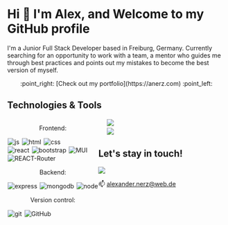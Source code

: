 # Hi :wave: I'm Alex, and Welcome to my GitHub profile 

I'm a Junior Full Stack Developer based in Freiburg, Germany. Currently searching for an opportunity to work with a team, a mentor who guides me through best practices and points out my mistakes to become the best version of myself.


<p style="text-align:center">:point_right: [Check out my portfolio](https://anerz.com) :point_left: </p>


## Technologies & Tools


<div style="display:flex;flex-direction:row; ">
<div style="justify-content:center">
<p style="text-align:center">Frontend: </p>

<img style="margin:1px" alt="js" src="https://img.shields.io/badge/JavaScript-F7DF1E?style=for-the-badge&logo=javascript&logoColor=black"/>
<img style="margin:1px" alt="html" src="https://img.shields.io/badge/HTML5-E34F26?style=for-the-badge&logo=html5&logoColor=white"/>
<img style="margin:1px" alt="css" src="https://img.shields.io/badge/CSS3-1572B6?style=for-the-badge&logo=css3&logoColor=white"/> <br />
<img style="margin:1px" alt="react" src="https://img.shields.io/badge/React-20232A?style=for-the-badge&logo=react&logoColor=61DAFB"/>
<img style="margin:1px" alt="bootstrap" src="https://img.shields.io/badge/Bootstrap-563D7C?style=for-the-badge&logo=bootstrap&logoColor=white"/>
<img style="margin:1px" alt="MUI" src="https://img.shields.io/badge/Material--UI-0081CB?style=for-the-badge&logo=material-ui&logoColor=white"/> <br />
<img style="margin:1px" alt="REACT-Router" src="https://img.shields.io/badge/React_Router-CA4245?style=for-the-badge&logo=react-router&logoColor=white"/>

<p style="text-align:center" >Backend: </p>

<img style="text-align:center;margin:1px" alt="express" src="https://img.shields.io/badge/Express.js-404D59?style=for-the-badge"/> 
<img style="text-align:center;margin:1px" alt="mongodb" src="https://img.shields.io/badge/MongoDB-4EA94B?style=for-the-badge&logo=mongodb&logoColor=white"/>
<img style="text-align:center;margin:1px" alt="node" src="https://img.shields.io/badge/Node.js-43853D?style=for-the-badge&logo=node.js&logoColor=white"/> <br />

<p style="text-align:center" >Version control: </p>

<img style="text-align:center;margin:1px" alt="git" src="https://img.shields.io/badge/GIT-E44C30?style=for-the-badge&logo=git&logoColor=white"/> 
<img style="text-align:center;margin:1px" alt="GitHub" src="https://img.shields.io/badge/GitHub-100000?style=for-the-badge&logo=github&logoColor=white.png" />
</div>

<div style="justify-content:center">
<img style="text-align:center;margin:2px 20px" src="https://github-readme-stats.vercel.app/api?username=Alex-WD-22&count_private=true&theme=radical&show_icons=true" /> <br />
<img style="text-align:center;margin:2px 20px" src="https://github-readme-stats.vercel.app/api/top-langs/?username=Alex-WD-22&theme=blue-green" />



 ## Let's stay in touch!   
 [<img src="https://img.shields.io/badge/LinkedIn-0077B5?style=for-the-badge&logo=linkedin&logoColor=white" />](www.linkedin.com/in/alexander-nerz)  <br/>
 
 📫 alexander.nerz@web.de
</div>
</div>
<!--
**Alex-WD-22/Alex-WD-22** is a ✨ _special_ ✨ repository because its `README.md` (this file) appears on your GitHub profile.

Here are some ideas to get you started:

- 🔭 I’m currently working on ...
- 🌱 I’m currently learning ...
- 👯 I’m looking to collaborate on ...
- 🤔 I’m looking for help with ...
- 💬 Ask me about ...
- 📫 How to reach me: ...
- 😄 Pronouns: ...
- ⚡ Fun fact: ...
-->
